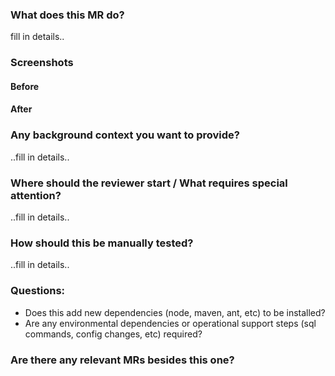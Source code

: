 ### What does this MR do?
fill in details..


### Screenshots

#### Before

#### After



### Any background context you want to provide?
..fill in details..



### Where should the reviewer start / What requires special attention?
..fill in details..



### How should this be manually tested?
..fill in details..


### Questions:
- Does this add new dependencies (node, maven, ant, etc) to be installed?
- Are any environmental dependencies or operational support steps (sql commands, config changes, etc) required?



### Are there any relevant MRs besides this one?

